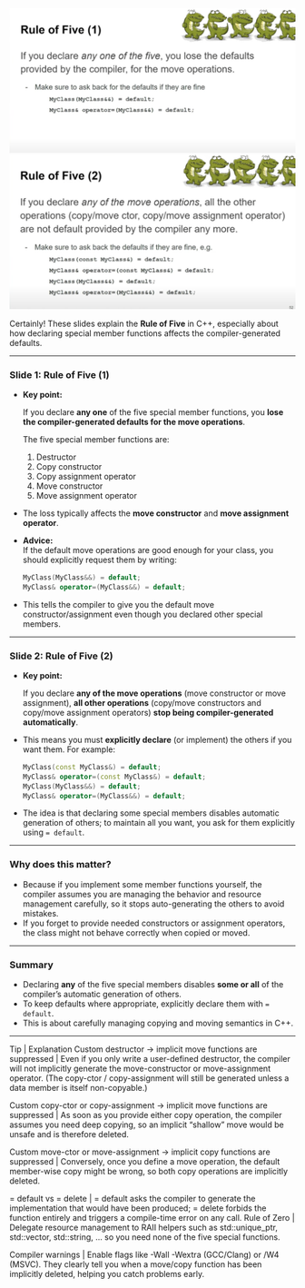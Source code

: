 ![](./images/rl19.png)
![](./images/rl20.png)

Certainly! These slides explain the **Rule of Five** in C++, especially about how declaring special member functions affects the compiler-generated defaults.

---

### Slide 1: Rule of Five (1)

- **Key point:**

  If you declare **any one** of the five special member functions, you **lose the compiler-generated defaults for the move operations**.

  The five special member functions are:
  1. Destructor
  2. Copy constructor
  3. Copy assignment operator
  4. Move constructor
  5. Move assignment operator

- The loss typically affects the **move constructor** and **move assignment operator**.

- **Advice:**  
  If the default move operations are good enough for your class, you should explicitly request them by writing:

  ```cpp
  MyClass(MyClass&&) = default;
  MyClass& operator=(MyClass&&) = default;
  ```

- This tells the compiler to give you the default move constructor/assignment even though you declared other special members.

---

### Slide 2: Rule of Five (2)

- **Key point:**

  If you declare **any of the move operations** (move constructor or move assignment), **all other operations** (copy/move constructors and copy/move assignment operators) **stop being compiler-generated automatically**.

- This means you must **explicitly declare** (or implement) the others if you want them. For example:

  ```cpp
  MyClass(const MyClass&) = default;
  MyClass& operator=(const MyClass&) = default;
  MyClass(MyClass&&) = default;
  MyClass& operator=(MyClass&&) = default;
  ```

- The idea is that declaring some special members disables automatic generation of others; to maintain all you want, you ask for them explicitly using `= default`.

---

### Why does this matter?

- Because if you implement some member functions yourself, the compiler assumes you are managing the behavior and resource management carefully, so it stops auto-generating the others to avoid mistakes.
- If you forget to provide needed constructors or assignment operators, the class might not behave correctly when copied or moved.

---

### Summary

- Declaring **any** of the five special members disables **some or all** of the compiler’s automatic generation of others.
- To keep defaults where appropriate, explicitly declare them with `= default`.
- This is about carefully managing copying and moving semantics in C++.

---



Tip | Explanation
Custom destructor → implicit move functions are suppressed | Even if you only write a user-defined destructor, the compiler will not implicitly generate the move-constructor or move-assignment operator. (The copy-ctor / copy-assignment will still be generated unless a data member is itself non-copyable.)

Custom copy-ctor or copy-assignment → implicit move functions are suppressed | As soon as you provide either copy operation, the compiler assumes you need deep copying, so an implicit “shallow” move would be unsafe and is therefore deleted.

Custom move-ctor or move-assignment → implicit copy functions are suppressed | Conversely, once you define a move operation, the default member-wise copy might be wrong, so both copy operations are implicitly deleted.

= default vs = delete | = default asks the compiler to generate the implementation that would have been produced; = delete forbids the function entirely and triggers a compile-time error on any call.
Rule of Zero | Delegate resource management to RAII helpers such as std::unique_ptr, std::vector, std::string, … so you need none of the five special functions.

Compiler warnings | Enable flags like -Wall -Wextra (GCC/Clang) or /W4 (MSVC). They clearly tell you when a move/copy function has been implicitly deleted, helping you catch problems early.
